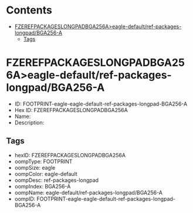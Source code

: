 



Contents
========

* [FZEREFPACKAGESLONGPADBGA256A>eagle-default/ref-packages-longpad/BGA256-A](#fzerefpackageslongpadbga256aeagle-defaultref-packages-longpadbga256-a)
	* [Tags](#tags)

# FZEREFPACKAGESLONGPADBGA256A>eagle-default/ref-packages-longpad/BGA256-A

- ID: FOOTPRINT-eagle-eagle-default-ref-packages-longpad-BGA256-A
- Hex ID: FZEREFPACKAGESLONGPADBGA256A
- Name: 
- Description: 

## Tags

- hexID: FZEREFPACKAGESLONGPADBGA256A
- oompType: FOOTPRINT
- oompSize: eagle
- oompColor: eagle-default
- oompDesc: ref-packages-longpad
- oompIndex: BGA256-A
- oompName: eagle-default/ref-packages-longpad/BGA256-A
- oompID: FOOTPRINT-eagle-eagle-default-ref-packages-longpad-BGA256-A
